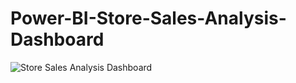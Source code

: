 # Power-BI-Store-Sales-Analysis-Dashboard

![Store Sales Analysis Dashboard](https://github.com/AlexMaAU/Power-BI-Store-Sales-Analysis-Dashboard/assets/130563062/02bce2e5-dea0-4c69-a871-131e0f868dbb)
